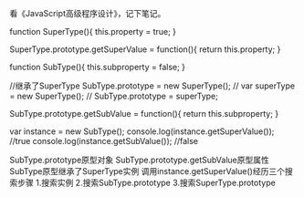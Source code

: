 
看《JavaScript高级程序设计》，记下笔记。

function SuperType(){
	this.property = true;
}

SuperType.prototype.getSuperValue = function(){
	return this.property;
}

function SubType(){
	this.subproperty = false;
}

//继承了SuperType
SubType.prototype = new SuperType();
// var superType = new SuperType();
// SubType.prototype = superType;

SubType.prototype.getSubValue = function(){
	return this.subproperty;
}

var instance = new SubType();
console.log(instance.getSuperValue());	//true
console.log(instance.getSubValue());	//false


SubType.prototype原型对象
SubType.prototype.getSubValue原型属性
SubType原型继承了SuperType实例
调用instance.getSuperValue()经历三个搜索步骤
1.搜索实例
2.搜索SubType.prototype
3.搜索SuperType.prototype